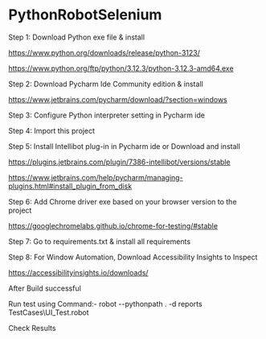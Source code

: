 # PythonRobotSelenium

Step 1: Download Python exe file & install

https://www.python.org/downloads/release/python-3123/

https://www.python.org/ftp/python/3.12.3/python-3.12.3-amd64.exe

Step 2: Download Pycharm Ide Community edition & install

https://www.jetbrains.com/pycharm/download/?section=windows

Step 3: Configure Python interpreter setting in Pycharm ide

Step 4: Import this project

Step 5: Install Intellibot plug-in in Pycharm ide or 
Download and install 

https://plugins.jetbrains.com/plugin/7386-intellibot/versions/stable

https://www.jetbrains.com/help/pycharm/managing-plugins.html#install_plugin_from_disk

Step 6: Add Chrome driver exe based on your browser version to the project 

https://googlechromelabs.github.io/chrome-for-testing/#stable

Step 7: Go to requirements.txt & install all requirements

Step 8: For Window Automation, Download Accessibility Insights to Inspect

https://accessibilityinsights.io/downloads/

After Build successful

Run test using Command:- robot --pythonpath . -d reports TestCases\UI_Test.robot

Check Results
